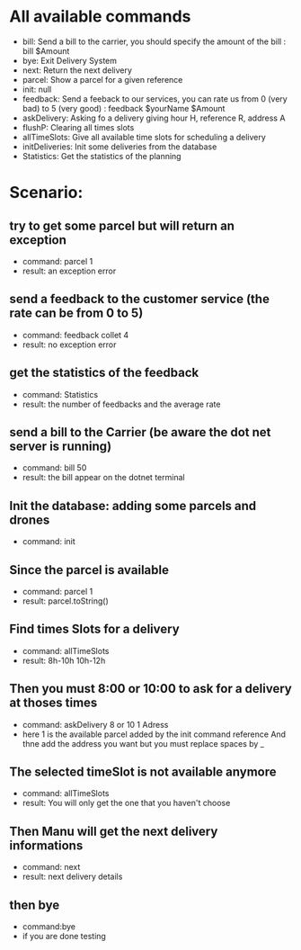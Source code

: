 # All available commands
  - bill: Send a bill to the carrier, you should specify the amount of the bill : bill $Amount
  - bye: Exit Delivery System
  - next: Return the next delivery 
  - parcel: Show a parcel for a given reference
  - init: null
  - feedback: Send a feeback to our services, you can rate us from 0 (very bad) to 5 (very good) : feedback $yourName $Amount
  - askDelivery: Asking fo a delivery giving  hour H, reference R, address A
  - flushP: Clearing all times slots
  - allTimeSlots: Give all available time slots for scheduling a delivery
  - initDeliveries: Init some deliveries from the database
  - Statistics: Get the statistics of the planning


# Scenario: 
## try to get some parcel but will return an exception 
  - command: parcel 1 
  - result: an exception error
  
## send a feedback to the customer service (the rate can be from 0 to 5)
  - command: feedback collet 4 
  - result: no exception error
  
## get the statistics of the feedback
  - command: Statistics
  - result: the number of feedbacks and the average rate
  
## send a bill to the Carrier (be aware the dot net server is running)
  - command: bill 50
  - result: the bill appear on the dotnet terminal

##  Init the database: adding some parcels and drones 
- command: init

##  Since the parcel is available 
- command: parcel 1 
- result: parcel.toString()

##  Find times Slots for a delivery 
- command: allTimeSlots 
- result: 8h-10h 10h-12h

##  Then you must 8:00 or 10:00 to ask for a delivery at thoses times 
- command:  askDelivery 8 or 10 1 Adress
- here 1 is the available parcel added by the init command reference And thne add the address you want 
but you must replace spaces by _

##  The selected timeSlot is not available anymore 
- command:  allTimeSlots
- result: You will only get the one that you haven't choose

##  Then Manu will get the next delivery informations 
- command:  next 
- result: next delivery details

##  then bye 
- command:bye 
- if you are done testing
